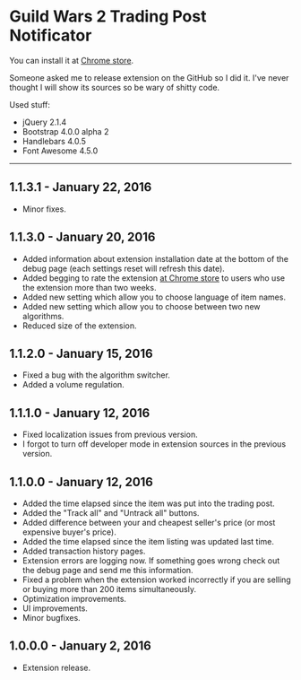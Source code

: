# Guild Wars 2 Trading Post Notificator
You can install it at [Chrome store](https://chrome.google.com/webstore/detail/fmfminppfcknlpekeffahpnpfahmhojk).

Someone asked me to release extension on the GitHub so I did it. I've never thought I will show its sources so be wary of shitty code.

Used stuff:
* jQuery 2.1.4
* Bootstrap 4.0.0 alpha 2
* Handlebars 4.0.5
* Font Awesome 4.5.0

---

## 1.1.3.1 - January 22, 2016
* Minor fixes. 

## 1.1.3.0 - January 20, 2016
* Added information about extension installation date at the bottom of the debug page (each settings reset will refresh this date).
* Added begging to rate the extension [at Chrome store](https://chrome.google.com/webstore/detail/guild-wars-2-trading-post/fmfminppfcknlpekeffahpnpfahmhojk) to users who use the extension more than two weeks.
* Added new setting which allow you to choose language of item names.
* Added new setting which allow you to choose between two new algorithms.
* Reduced size of the extension.

## 1.1.2.0 - January 15, 2016
* Fixed a bug with the algorithm switcher.
* Added a volume regulation.

## 1.1.1.0 - January 12, 2016
* Fixed localization issues from previous version.
* I forgot to turn off developer mode in extension sources in the previous version.

## 1.1.0.0 - January 12, 2016
* Added the time elapsed since the item was put into the trading post.
* Added the "Track all" and "Untrack all" buttons.
* Added difference between your and cheapest seller's price (or most expensive buyer's price).
* Added the time elapsed since the item listing was updated last time.
* Added transaction history pages.
* Extension errors are logging now. If something goes wrong check out the debug page and send me this information.
* Fixed a problem when the extension worked incorrectly if you are selling or buying more than 200 items simultaneously.
* Optimization improvements.
* UI improvements.
* Minor bugfixes.

## 1.0.0.0 - January 2, 2016
* Extension release.
